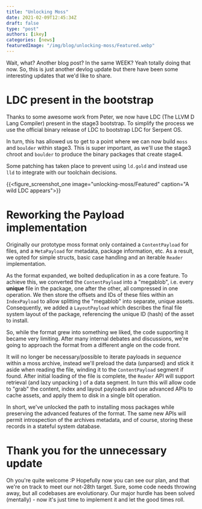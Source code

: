 ```yaml
---
title: "Unlocking Moss"
date: 2021-02-09T12:45:34Z
draft: false
type: "post"
authors: [ikey]
categories: [news]
featuredImage: "/img/blog/unlocking-moss/Featured.webp"
---
```


Wait, what? Another blog post? In the same WEEK? Yeah totally doing that
now. So, this is just another devlog update but there have been some interesting
updates that we'd like to share.

<!--more-->


# LDC present in the bootstrap

Thanks to some awesome work from Peter, we now have LDC (The LLVM D Lang Compiler)
present in the stage3 bootstrap. To simplify the process we use the official
binary release of LDC to bootstrap LDC for Serpent OS.

In turn, this has allowed us to get to a point where we can now build `moss` and
`boulder` within stage3. This is super important, as we'll use the stage3 chroot
and `boulder` to produce the binary packages that create stage4.

Some patching has taken place to prevent using `ld.gold` and instead use `lld`
to integrate with our toolchain decisions.

{{<figure_screenshot_one image="unlocking-moss/Featured" caption="A wild LDC appears">}}

# Reworking the Payload implementation

Originally our prototype moss format only contained a `ContentPayload` for files, and
a `MetaPayload` for metadata, package information, etc. As a result, we opted for simple
structs, basic case handling and an iterable `Reader` implementation.

As the format expanded, we bolted deduplication in as a core feature. To achieve this,
we converted the `ContentPayload` into a "megablob", i.e. every **unique** file in the
package, one after the other, all compressed in one operation. We then store the offsets
and IDs of these files within an `IndexPayload` to allow splitting the "megablob" into
separate, unique assets. Consequently, we added a `LayoutPayload` which describes the
final file system layout of the package, referencing the unique ID (hash) of the asset
to install.

So, while the format grew into something we liked, the code supporting it became very
limiting. After many internal debates and discussions, we're going to approach the
format from a different angle on the code front.

It will no longer be necessary/possible to iterate payloads in _sequence_ within a
moss archive, instead we'll preload the data (unparsed) and stick it aside when reading
the file, winding it to the `ContentPayload` segment if found. After initial loading of
the file is complete, the `Reader` API will support retrieval (and lazy unpacking ) of
a data segment. In turn this will allow code to "grab" the content, index and layout
payloads and use advanced APIs to cache assets, and apply them to disk in a single
blit operation.

In short, we've unlocked the path to installing moss packages while preserving the
advanced features of the format. The same new APIs will permit introspection of the
archives metadata, and of course, storing these records in a stateful system database.

# Thank you for the unnecessary update

Oh you're quite welcome :P Hopefully now you can see our plan, and that we're on track
to meet our not-28th target. Sure, some code needs throwing away, but all codebases
are evolutionary. Our major hurdle has been solved (mentally) - now it's just time
to implement it and let the good times roll.

